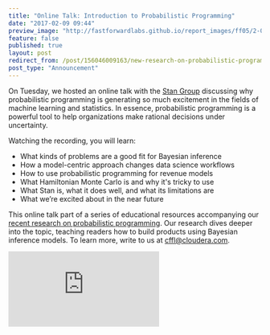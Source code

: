 ```yaml
---
title: "Online Talk: Introduction to Probabilistic Programming"
date: "2017-02-09 09:44"
preview_image: "http://fastforwardlabs.github.io/report_images/ff05/2-08.png"
feature: false
published: true
layout: post
redirect_from: /post/156046009163/new-research-on-probabilistic-programming
post_type: "Announcement"
---
```


On Tuesday, we hosted an online talk with the [Stan Group](http://stan.fit/) discussing why probabilistic programming is generating so much excitement in the fields of machine learning and statistics. In essence, probabilistic programming is a powerful tool to help organizations make rational decisions under uncertainty.

Watching the recording, you will learn:

- What kinds of problems are a good fit for Bayesian inference
- How a model-centric approach changes data science workflows
- How to use probabilistic programming for revenue models
- What Hamiltonian Monte Carlo is and why it's tricky to use
- What Stan is, what it does well, and what its limitations are
- What we’re excited about in the near future

This online talk part of a series of educational resources accompanying our [recent research on probabilistic programming](http://blog.fastforwardlabs.com/2017/01/18/new-research-on-probabilistic-programming.html). Our research dives deeper into the topic, teaching readers how to build products using Bayesian inference models. To learn more, write to us at [cffl@cloudera.com](mailto:cffl@cloudera.com).

<div class="video-holder">
  <iframe src="https://www.youtube.com/embed/7BjqGEl6mRs" frameborder="0" allowfullscreen=""></iframe>
</div>